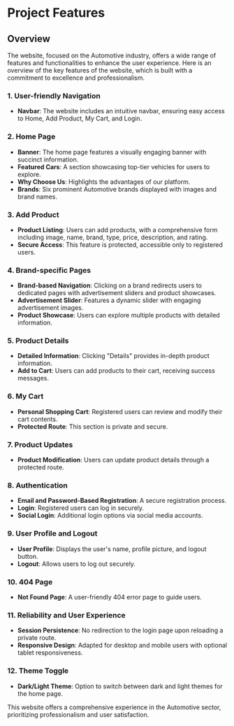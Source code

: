 
# Project Features

## Overview
The website, focused on the Automotive industry, offers a wide range of features and functionalities to enhance the user experience. Here is an overview of the key features of the website, which is built with a commitment to excellence and professionalism.

### 1. User-friendly Navigation
- **Navbar**: The website includes an intuitive navbar, ensuring easy access to Home, Add Product, My Cart, and Login.

### 2. Home Page
- **Banner**: The home page features a visually engaging banner with succinct information.
- **Featured Cars**: A section showcasing top-tier vehicles for users to explore.
- **Why Choose Us**: Highlights the advantages of our platform.
- **Brands**: Six prominent Automotive brands displayed with images and brand names.

### 3. Add Product
- **Product Listing**: Users can add products, with a comprehensive form including image, name, brand, type, price, description, and rating.
- **Secure Access**: This feature is protected, accessible only to registered users.

### 4. Brand-specific Pages
- **Brand-based Navigation**: Clicking on a brand redirects users to dedicated pages with advertisement sliders and product showcases.
- **Advertisement Slider**: Features a dynamic slider with engaging advertisement images.
- **Product Showcase**: Users can explore multiple products with detailed information.

### 5. Product Details
- **Detailed Information**: Clicking "Details" provides in-depth product information.
- **Add to Cart**: Users can add products to their cart, receiving success messages.

### 6. My Cart
- **Personal Shopping Cart**: Registered users can review and modify their cart contents.
- **Protected Route**: This section is private and secure.

### 7. Product Updates
- **Product Modification**: Users can update product details through a protected route.

### 8. Authentication
- **Email and Password-Based Registration**: A secure registration process.
- **Login**: Registered users can log in securely.
- **Social Login**: Additional login options via social media accounts.

### 9. User Profile and Logout
- **User Profile**: Displays the user's name, profile picture, and logout button.
- **Logout**: Allows users to log out securely.

### 10. 404 Page
- **Not Found Page**: A user-friendly 404 error page to guide users.

### 11. Reliability and User Experience
- **Session Persistence**: No redirection to the login page upon reloading a private route.
- **Responsive Design**: Adapted for desktop and mobile users with optional tablet responsiveness.

### 12. Theme Toggle
- **Dark/Light Theme**: Option to switch between dark and light themes for the home page.

This website offers a comprehensive experience in the Automotive sector, prioritizing professionalism and user satisfaction.